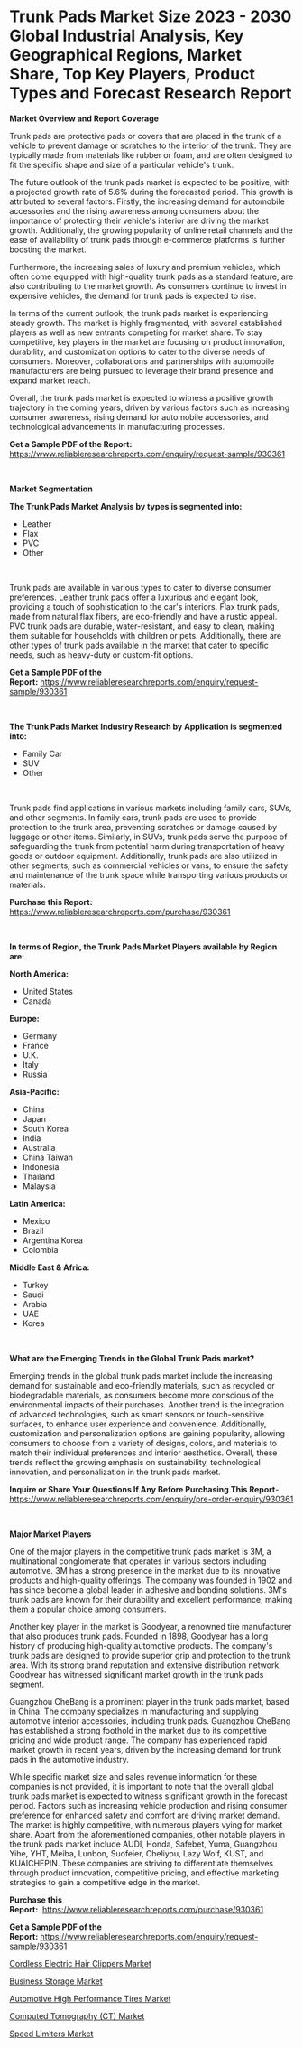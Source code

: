 <p><h1>Trunk Pads Market Size 2023 - 2030 Global Industrial Analysis, Key Geographical Regions, Market Share, Top Key Players, Product Types and Forecast Research Report</h1></p><p><strong>Market Overview and Report Coverage</strong></p>
<p><p>Trunk pads are protective pads or covers that are placed in the trunk of a vehicle to prevent damage or scratches to the interior of the trunk. They are typically made from materials like rubber or foam, and are often designed to fit the specific shape and size of a particular vehicle's trunk.</p><p>The future outlook of the trunk pads market is expected to be positive, with a projected growth rate of 5.6% during the forecasted period. This growth is attributed to several factors. Firstly, the increasing demand for automobile accessories and the rising awareness among consumers about the importance of protecting their vehicle's interior are driving the market growth. Additionally, the growing popularity of online retail channels and the ease of availability of trunk pads through e-commerce platforms is further boosting the market.</p><p>Furthermore, the increasing sales of luxury and premium vehicles, which often come equipped with high-quality trunk pads as a standard feature, are also contributing to the market growth. As consumers continue to invest in expensive vehicles, the demand for trunk pads is expected to rise.</p><p>In terms of the current outlook, the trunk pads market is experiencing steady growth. The market is highly fragmented, with several established players as well as new entrants competing for market share. To stay competitive, key players in the market are focusing on product innovation, durability, and customization options to cater to the diverse needs of consumers. Moreover, collaborations and partnerships with automobile manufacturers are being pursued to leverage their brand presence and expand market reach.</p><p>Overall, the trunk pads market is expected to witness a positive growth trajectory in the coming years, driven by various factors such as increasing consumer awareness, rising demand for automobile accessories, and technological advancements in manufacturing processes.</p></p>
<p><strong>Get a Sample PDF of the Report:</strong> <a href="https://www.reliableresearchreports.com/enquiry/request-sample/930361">https://www.reliableresearchreports.com/enquiry/request-sample/930361</a></p>
<p>&nbsp;</p>
<p><strong>Market Segmentation</strong></p>
<p><strong>The Trunk Pads Market Analysis by types is segmented into:</strong></p>
<p><ul><li>Leather</li><li>Flax</li><li>PVC</li><li>Other</li></ul></p>
<p>&nbsp;</p>
<p><p>Trunk pads are available in various types to cater to diverse consumer preferences. Leather trunk pads offer a luxurious and elegant look, providing a touch of sophistication to the car's interiors. Flax trunk pads, made from natural flax fibers, are eco-friendly and have a rustic appeal. PVC trunk pads are durable, water-resistant, and easy to clean, making them suitable for households with children or pets. Additionally, there are other types of trunk pads available in the market that cater to specific needs, such as heavy-duty or custom-fit options.</p></p>
<p><strong>Get a Sample PDF of the Report:</strong>&nbsp;<a href="https://www.reliableresearchreports.com/enquiry/request-sample/930361">https://www.reliableresearchreports.com/enquiry/request-sample/930361</a></p>
<p>&nbsp;</p>
<p><strong>The Trunk Pads Market Industry Research by Application is segmented into:</strong></p>
<p><ul><li>Family Car</li><li>SUV</li><li>Other</li></ul></p>
<p>&nbsp;</p>
<p><p>Trunk pads find applications in various markets including family cars, SUVs, and other segments. In family cars, trunk pads are used to provide protection to the trunk area, preventing scratches or damage caused by luggage or other items. Similarly, in SUVs, trunk pads serve the purpose of safeguarding the trunk from potential harm during transportation of heavy goods or outdoor equipment. Additionally, trunk pads are also utilized in other segments, such as commercial vehicles or vans, to ensure the safety and maintenance of the trunk space while transporting various products or materials.</p></p>
<p><strong>Purchase this Report:</strong>&nbsp; <a href="https://www.reliableresearchreports.com/purchase/930361">https://www.reliableresearchreports.com/purchase/930361</a></p>
<p>&nbsp;</p>
<p><strong>In terms of Region, the Trunk Pads Market Players available by Region are:</strong></p>
<p>
    <p> <strong> North America: </strong>
        <ul>
            <li>United States</li>
            <li>Canada</li>
        </ul>
        </p> 
    <p> <strong> Europe: </strong>
        <ul>
            <li>Germany</li>
            <li>France</li>
            <li>U.K.</li>
            <li>Italy</li>
            <li>Russia</li>
        </ul>
        </p> 
    <p> <strong> Asia-Pacific: </strong>
        <ul>
            <li>China</li>
            <li>Japan</li>
            <li>South Korea</li>
            <li>India</li>
            <li>Australia</li>
            <li>China Taiwan</li>
            <li>Indonesia</li>
            <li>Thailand</li>
            <li>Malaysia</li>
        </ul>
        </p> 
    <p> <strong> Latin America: </strong>
        <ul>
            <li>Mexico</li>
            <li>Brazil</li>
            <li>Argentina Korea</li>
            <li>Colombia</li>
        </ul>
        </p> 
    <p> <strong> Middle East & Africa: </strong>
        <ul>
            <li>Turkey</li>
            <li>Saudi</li>
            <li>Arabia</li>
            <li>UAE</li>
            <li>Korea</li>
        </ul>
    </p>
    </p>
<p>&nbsp;</p>
<p><strong>What are the Emerging Trends in the Global Trunk Pads market?</strong></p>
<p><p>Emerging trends in the global trunk pads market include the increasing demand for sustainable and eco-friendly materials, such as recycled or biodegradable materials, as consumers become more conscious of the environmental impacts of their purchases. Another trend is the integration of advanced technologies, such as smart sensors or touch-sensitive surfaces, to enhance user experience and convenience. Additionally, customization and personalization options are gaining popularity, allowing consumers to choose from a variety of designs, colors, and materials to match their individual preferences and interior aesthetics. Overall, these trends reflect the growing emphasis on sustainability, technological innovation, and personalization in the trunk pads market.</p></p>
<p><strong>Inquire or Share Your Questions If Any Before Purchasing This Report</strong>- <a href="https://www.reliableresearchreports.com/enquiry/pre-order-enquiry/930361">https://www.reliableresearchreports.com/enquiry/pre-order-enquiry/930361</a></p>
<p>&nbsp;</p>
<p><strong>Major Market Players</strong></p>
<p><p>One of the major players in the competitive trunk pads market is 3M, a multinational conglomerate that operates in various sectors including automotive. 3M has a strong presence in the market due to its innovative products and high-quality offerings. The company was founded in 1902 and has since become a global leader in adhesive and bonding solutions. 3M's trunk pads are known for their durability and excellent performance, making them a popular choice among consumers.</p><p>Another key player in the market is Goodyear, a renowned tire manufacturer that also produces trunk pads. Founded in 1898, Goodyear has a long history of producing high-quality automotive products. The company's trunk pads are designed to provide superior grip and protection to the trunk area. With its strong brand reputation and extensive distribution network, Goodyear has witnessed significant market growth in the trunk pads segment.</p><p>Guangzhou CheBang is a prominent player in the trunk pads market, based in China. The company specializes in manufacturing and supplying automotive interior accessories, including trunk pads. Guangzhou CheBang has established a strong foothold in the market due to its competitive pricing and wide product range. The company has experienced rapid market growth in recent years, driven by the increasing demand for trunk pads in the automotive industry.</p><p>While specific market size and sales revenue information for these companies is not provided, it is important to note that the overall global trunk pads market is expected to witness significant growth in the forecast period. Factors such as increasing vehicle production and rising consumer preference for enhanced safety and comfort are driving market demand. The market is highly competitive, with numerous players vying for market share. Apart from the aforementioned companies, other notable players in the trunk pads market include AUDI, Honda, Safebet, Yuma, Guangzhou Yihe, YHT, Meiba, Lunbon, Suofeier, Cheliyou, Lazy Wolf, KUST, and KUAICHEPIN. These companies are striving to differentiate themselves through product innovation, competitive pricing, and effective marketing strategies to gain a competitive edge in the market.</p></p>
<p><strong>Purchase this Report:</strong>&nbsp;&nbsp;<a href="https://www.reliableresearchreports.com/purchase/930361">https://www.reliableresearchreports.com/purchase/930361</a></p>
<p></p>
<p><strong>Get a Sample PDF of the Report:</strong>&nbsp;<a href="https://www.reliableresearchreports.com/enquiry/request-sample/930361">https://www.reliableresearchreports.com/enquiry/request-sample/930361</a></p>
<p><p><a href="https://www.reportprime.com/cordless-electric-hair-clippers-r884">Cordless Electric Hair Clippers Market</a></p><p><a href="https://medium.com/@aureliarice2023/business-storage-market-size-growth-forecast-2023-2030-8579e5272963">Business Storage Market</a></p><p><a href="https://www.linkedin.com/pulse/automotive-high-performance-tires-market-size-share-global-rdelc/">Automotive High Performance Tires Market</a></p><p><a href="https://issuu.com/reportprime-2/docs/computed-tomography-ct-market-size-2030.pptx?fr=xKAE9_zU1NQ">Computed Tomography (CT) Market</a></p><p><a href="https://www.linkedin.com/pulse/speed-limiters-market-insights-players-forecast-till-2030-cjbnc/">Speed Limiters Market</a></p></p>